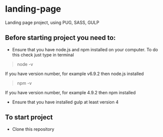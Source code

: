 # landing-page
Landing page project, using PUG, SASS, GULP

## Before starting project you need to:

* Ensure that you have node.js and npm installed on your computer. To do this check just type in terminal

> node -v

If you have version number, for example v6.9.2 then node.js installed

> npm -v

If you have version number, for example 4.9.2 then npm installed

* Ensure that you have installed gulp at least version 4

## To start project

* Clone this repository